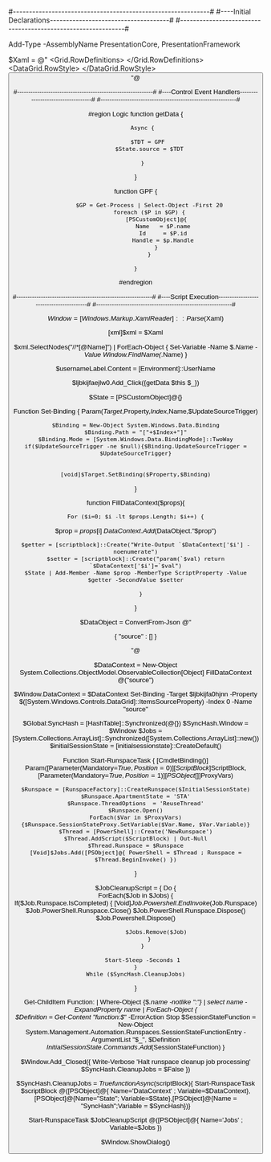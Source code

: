 
#-------------------------------------------------------------#
#----Initial Declarations-------------------------------------#
#-------------------------------------------------------------#

Add-Type -AssemblyName PresentationCore, PresentationFramework

$Xaml = @"
<Window xmlns="http://schemas.microsoft.com/winfx/2006/xaml/presentation" Width="800" Height="400">
<Grid>
<Grid.RowDefinitions>
<RowDefinition Height="299*"/>
<RowDefinition Height="62*"/>
</Grid.RowDefinitions>
<Label Name="usernameLabel" HorizontalAlignment="Left" VerticalAlignment="Top" Grid.Row="0" Grid.Column="0" />
<DataGrid Grid.Row="0" Grid.Column="0" ItemsSource="{Binding source}" Name="ljbkijfa0hjnn" Margin="0,30,0,0">
    <DataGrid.RowStyle>
        <Style TargetType="DataGridRow">
            <Style.Triggers>
                <DataTrigger Binding="{Binding Name}" Value="asus_framework">
                    <Setter Property="Background" Value="#90EE90"/> <!-- LightGreen -->
                </DataTrigger>
            </Style.Triggers>
        </Style>
    </DataGrid.RowStyle>
</DataGrid>
<Button Content="Get-Process" HorizontalAlignment="Left" VerticalAlignment="Top" Width="75" Margin="21.671875,24,0,0" Grid.Row="1" Grid.Column="0" Name="ljbkijfaejlw0"/>
</Grid></Window>
"@


#-------------------------------------------------------------#
#----Control Event Handlers-----------------------------------#
#-------------------------------------------------------------#


#region Logic
function getData {

        Async {

            $TDT = GPF 
            $State.source = $TDT
        
        }
    
}

function GPF {

            $GP = Get-Process | Select-Object -First 20
            foreach ($P in $GP) {
                [PSCustomObject]@{
                    Name   = $P.name
                    Id     = $P.id
                    Handle = $p.Handle
                }
            }
        
    }
#endregion 


#-------------------------------------------------------------#
#----Script Execution-----------------------------------------#
#-------------------------------------------------------------#

$Window = [Windows.Markup.XamlReader]::Parse($Xaml)

[xml]$xml = $Xaml

$xml.SelectNodes("//*[@Name]") | ForEach-Object { Set-Variable -Name $_.Name -Value $Window.FindName($_.Name) }

$usernameLabel.Content = [Environment]::UserName


$ljbkijfaejlw0.Add_Click({getData $this $_})

$State = [PSCustomObject]@{}


Function Set-Binding {
    Param($Target,$Property,$Index,$Name,$UpdateSourceTrigger)
 
    $Binding = New-Object System.Windows.Data.Binding
    $Binding.Path = "["+$Index+"]"
    $Binding.Mode = [System.Windows.Data.BindingMode]::TwoWay
    if($UpdateSourceTrigger -ne $null){$Binding.UpdateSourceTrigger = $UpdateSourceTrigger}


    [void]$Target.SetBinding($Property,$Binding)
}

function FillDataContext($props){

    For ($i=0; $i -lt $props.Length; $i++) {
   
   $prop = $props[$i]
   $DataContext.Add($DataObject."$prop")
   
    $getter = [scriptblock]::Create("Write-Output `$DataContext['$i'] -noenumerate")
    $setter = [scriptblock]::Create("param(`$val) return `$DataContext['$i']=`$val")
    $State | Add-Member -Name $prop -MemberType ScriptProperty -Value  $getter -SecondValue $setter
               
       }
   }



$DataObject =  ConvertFrom-Json @"

{
    "source" : []
}

"@

$DataContext = New-Object System.Collections.ObjectModel.ObservableCollection[Object]
FillDataContext @("source") 

$Window.DataContext = $DataContext
Set-Binding -Target $ljbkijfa0hjnn -Property $([System.Windows.Controls.DataGrid]::ItemsSourceProperty) -Index 0 -Name "source"  




$Global:SyncHash = [HashTable]::Synchronized(@{})
$SyncHash.Window = $Window
$Jobs = [System.Collections.ArrayList]::Synchronized([System.Collections.ArrayList]::new())
$initialSessionState = [initialsessionstate]::CreateDefault()

Function Start-RunspaceTask
{
    [CmdletBinding()]
    Param([Parameter(Mandatory=$True,Position=0)][ScriptBlock]$ScriptBlock,
          [Parameter(Mandatory=$True,Position=1)][PSObject[]]$ProxyVars)
            
    $Runspace = [RunspaceFactory]::CreateRunspace($InitialSessionState)
    $Runspace.ApartmentState = 'STA'
    $Runspace.ThreadOptions  = 'ReuseThread'
    $Runspace.Open()
    ForEach($Var in $ProxyVars){$Runspace.SessionStateProxy.SetVariable($Var.Name, $Var.Variable)}
    $Thread = [PowerShell]::Create('NewRunspace')
    $Thread.AddScript($ScriptBlock) | Out-Null
    $Thread.Runspace = $Runspace
    [Void]$Jobs.Add([PSObject]@{ PowerShell = $Thread ; Runspace = $Thread.BeginInvoke() })
}

$JobCleanupScript = {
    Do
    {    
        ForEach($Job in $Jobs)
        {            
            If($Job.Runspace.IsCompleted)
            {
                [Void]$Job.Powershell.EndInvoke($Job.Runspace)
                $Job.PowerShell.Runspace.Close()
                $Job.PowerShell.Runspace.Dispose()
                $Job.Powershell.Dispose()
                
                $Jobs.Remove($Job)
            }
        }

        Start-Sleep -Seconds 1
    }
    While ($SyncHash.CleanupJobs)
}

Get-ChildItem Function: | Where-Object {$_.name -notlike "*:*"} |  select name -ExpandProperty name |
ForEach-Object {       
    $Definition = Get-Content "function:$_" -ErrorAction Stop
    $SessionStateFunction = New-Object System.Management.Automation.Runspaces.SessionStateFunctionEntry -ArgumentList "$_", $Definition
    $InitialSessionState.Commands.Add($SessionStateFunction)
}


$Window.Add_Closed({
    Write-Verbose 'Halt runspace cleanup job processing'
    $SyncHash.CleanupJobs = $False
})

$SyncHash.CleanupJobs = $True
function Async($scriptBlock){ Start-RunspaceTask $scriptBlock @([PSObject]@{ Name='DataContext' ; Variable=$DataContext},[PSObject]@{Name="State"; Variable=$State},[PSObject]@{Name = "SyncHash";Variable = $SyncHash})}

Start-RunspaceTask $JobCleanupScript @([PSObject]@{ Name='Jobs' ; Variable=$Jobs })



$Window.ShowDialog()


